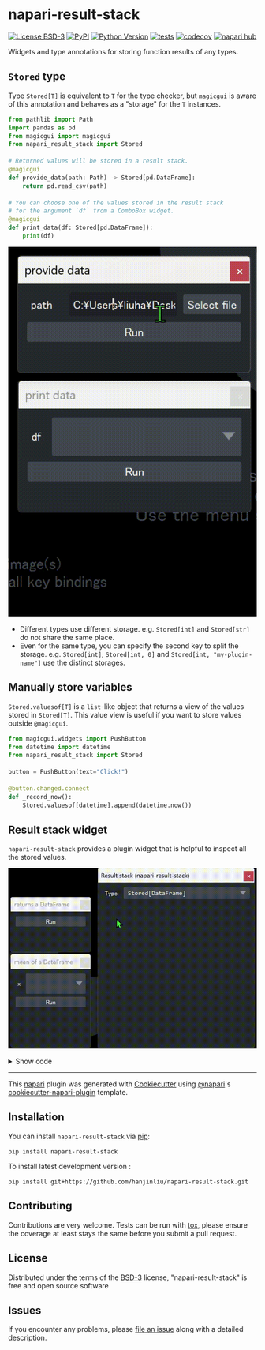# napari-result-stack

[![License BSD-3](https://img.shields.io/pypi/l/napari-result-stack.svg?color=green)](https://github.com/hanjinliu/napari-result-stack/raw/main/LICENSE)
[![PyPI](https://img.shields.io/pypi/v/napari-result-stack.svg?color=green)](https://pypi.org/project/napari-result-stack)
[![Python Version](https://img.shields.io/pypi/pyversions/napari-result-stack.svg?color=green)](https://python.org)
[![tests](https://github.com/hanjinliu/napari-result-stack/workflows/tests/badge.svg)](https://github.com/hanjinliu/napari-result-stack/actions)
[![codecov](https://codecov.io/gh/hanjinliu/napari-result-stack/branch/main/graph/badge.svg)](https://codecov.io/gh/hanjinliu/napari-result-stack)
[![napari hub](https://img.shields.io/endpoint?url=https://api.napari-hub.org/shields/napari-result-stack)](https://napari-hub.org/plugins/napari-result-stack)

Widgets and type annotations for storing function results of any types.

## `Stored` type

Type `Stored[T]` is equivalent to `T` for the type checker, but `magicgui` is aware of this annotation and behaves as a "storage" for the `T` instances.

```python
from pathlib import Path
import pandas as pd
from magicgui import magicgui
from napari_result_stack import Stored

# Returned values will be stored in a result stack.
@magicgui
def provide_data(path: Path) -> Stored[pd.DataFrame]:
    return pd.read_csv(path)

# You can choose one of the values stored in the result stack
# for the argument `df` from a ComboBox widget.
@magicgui
def print_data(df: Stored[pd.DataFrame]):
    print(df)
```

![](images/demo-0.gif)

- Different types use different storage. e.g. `Stored[int]` and `Stored[str]` do not share the same place.
- Even for the same type, you can specify the second key to split the storage. e.g. `Stored[int]`, `Stored[int, 0]` and `Stored[int, "my-plugin-name"]` use the distinct storages.

## Manually store variables

`Stored.valuesof[T]` is a `list`-like object that returns a view of the values stored in `Stored[T]`. This value view is useful if you want to store values outside `@magicgui`.

```python
from magicgui.widgets import PushButton
from datetime import datetime
from napari_result_stack import Stored

button = PushButton(text="Click!")

@button.changed.connect
def _record_now():
    Stored.valuesof[datetime].append(datetime.now())

```

## Result stack widget

`napari-result-stack` provides a plugin widget that is helpful to inspect all the stored values.

![](images/demo-1.gif)


<details><summary>Show code</summary><div>

```python
from napari_result_stack import Stored
from magicgui import magicgui
import numpy as np
import pandas as pd

@magicgui
def f0() -> Stored[pd.DataFrame]:
    return pd.DataFrame(np.random.random((4, 3)))

@magicgui
def f1(x: Stored[pd.DataFrame]) -> Stored[float]:
    return np.mean(np.array(x))

viewer.window.add_dock_widget(f0, name="returns a DataFrame")
viewer.window.add_dock_widget(f1, name="mean of a DataFrame")
```

---
</div></details>



----------------------------------

This [napari] plugin was generated with [Cookiecutter] using [@napari]'s [cookiecutter-napari-plugin] template.

<!--
Don't miss the full getting started guide to set up your new package:
https://github.com/napari/cookiecutter-napari-plugin#getting-started

and review the napari docs for plugin developers:
https://napari.org/stable/plugins/index.html
-->

## Installation

You can install `napari-result-stack` via [pip]:

    pip install napari-result-stack



To install latest development version :

    pip install git+https://github.com/hanjinliu/napari-result-stack.git


## Contributing

Contributions are very welcome. Tests can be run with [tox], please ensure
the coverage at least stays the same before you submit a pull request.

## License

Distributed under the terms of the [BSD-3] license,
"napari-result-stack" is free and open source software

## Issues

If you encounter any problems, please [file an issue] along with a detailed description.

[napari]: https://github.com/napari/napari
[Cookiecutter]: https://github.com/audreyr/cookiecutter
[@napari]: https://github.com/napari
[MIT]: http://opensource.org/licenses/MIT
[BSD-3]: http://opensource.org/licenses/BSD-3-Clause
[GNU GPL v3.0]: http://www.gnu.org/licenses/gpl-3.0.txt
[GNU LGPL v3.0]: http://www.gnu.org/licenses/lgpl-3.0.txt
[Apache Software License 2.0]: http://www.apache.org/licenses/LICENSE-2.0
[Mozilla Public License 2.0]: https://www.mozilla.org/media/MPL/2.0/index.txt
[cookiecutter-napari-plugin]: https://github.com/napari/cookiecutter-napari-plugin

[file an issue]: https://github.com/hanjinliu/napari-result-stack/issues

[napari]: https://github.com/napari/napari
[tox]: https://tox.readthedocs.io/en/latest/
[pip]: https://pypi.org/project/pip/
[PyPI]: https://pypi.org/
